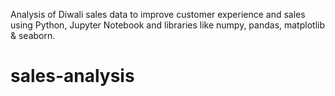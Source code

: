 Analysis of Diwali sales data to improve customer experience and sales using Python, Jupyter Notebook and libraries like numpy, pandas, matplotlib & seaborn.
# sales-analysis
